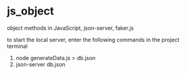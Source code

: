 # js_object
object methods in JavaScript, json-server, faker.js

to start the local server, enter the following commands in the project terminal

1. node generateData.js > db.json
2. json-server db.json 
